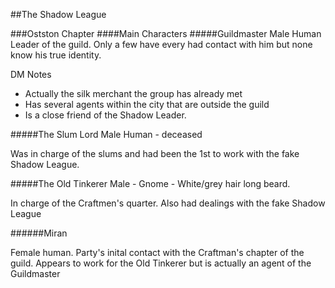 ##The Shadow League

###Ostston Chapter
####Main Characters
#####Guildmaster
Male Human
Leader of the guild. Only a few have every had contact with him but none know his true identity.

DM Notes

* Actually the silk merchant the group has already met
* Has several agents within the city that are outside the guild
* Is a close friend of the Shadow Leader.


#####The Slum Lord
Male Human - deceased

Was in charge of the slums and had been the 1st to work with the fake Shadow League. 

#####The Old Tinkerer
Male - Gnome - White/grey hair long beard. 

In charge of the Craftmen's quarter. Also had dealings with the fake Shadow League

######Miran

Female human. Party's inital contact with the Craftman's chapter of the guild. Appears to work for the Old Tinkerer but is actually an agent of the Guildmaster
